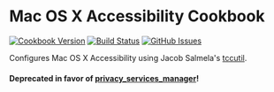 # Mac OS X Accessibility Cookbook

[![Cookbook Version](http://img.shields.io/cookbook/v/macosx_accessibility.svg?style=flat-square)][cookbook]
[![Build Status](http://img.shields.io/travis/dhoer/chef-macosx_accessibility.svg?style=flat-square)][travis]
[![GitHub Issues](http://img.shields.io/github/issues/dhoer/chef-macosx_accessibility.svg?style=flat-square)][github]

[cookbook]: https://supermarket.chef.io/cookbooks/macosx_accessibility
[travis]: https://travis-ci.org/dhoer/chef-macosx_accessibility
[github]: https://github.com/dhoer/chef-macosx_accessibility/issues


Configures Mac OS X Accessibility using Jacob Salmela's [tccutil](https://github.com/jacobsalmela/tccutil).

#### Deprecated in favor of [privacy_services_manager](https://github.com/dhoer/chef-privacy_services_manager)!
